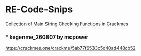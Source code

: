 # RE-Code-Snips
Collection of Main String Checking Functions in Crackmes

### * kegenme_260807 by mcpower
https://crackmes.one/crackme/5ab77f6533c5d40ad448cb52


